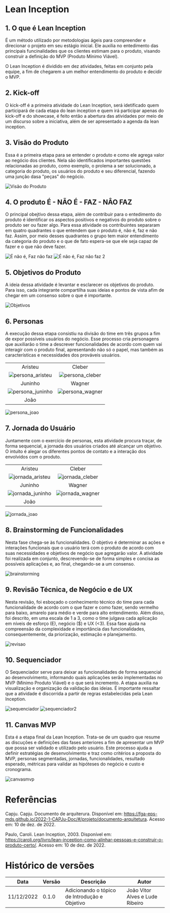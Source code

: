 # Lean Inception

## 1. O que é Lean Inception

É um método utilizado por metodologias ágeis para compreender e direcionar o projeto em seu estágio inicial. Ele auxilia no entedimento das principais funcinalidades que os clientes estimam para o produto, visando construir a definição do MVP (Produto Mínimo Viável).

O Lean Inception é dividido em dez atividades, feitas em conjunto pela equipe, a fim de chegarem a um melhor entendimento do produto e decidir o MVP.

## 2. Kick-off

O kick-off é a primeira atividade do Lean Inception, será idetificado quem participará de cada etapa do lean inception e quem irá participar apenas do kick-off e do showcase, é feito então a abertura das atividades por meio de um discurso sobre a iniciativa, além de ser apresentado a agenda da lean inception.

## 3. Visão do Produto

Essa é a primeira etapa para se entender o produto e como ele agrega valor ao negócio dos clientes. Nela são identificados importantes questões relacionadas ao produto, como exemplo, o prolema a ser solucionado, a categoria do produto, os usuários do produto e seu diferencial, fazendo uma junção dasa "peças" do negócio.

![Visão do Produto](https://imgur.com/PTKPhcH.png)

## 4. O produto É - NÃO É - FAZ - NÂO FAZ

O principal obejtivo dessa etapa, além de contribuir para o entedimento do produto é identificar os aspectos positivos e negativos do produto sobre o produto ser ou fazer algo. Para essa atividade os contribuintes separaram em quatro quadrantes o que entendem que o produto é, não é, faz e não faz. Assim, por meio desses quadrantes o grupo tem maior entendimento da categoria do produto e o que de fato espera-se que ele seja capaz de fazer e o que não deve fazer.


![É não é, Faz não faz](https://imgur.com/fVTo2M9.png)
![É não é, Faz não faz 2](https://imgur.com/MEC0Xil.png)

## 5. Objetivos do Produto

A ideia dessa atividade é levantar e esclarecer os objetivos do produto. Para isso, cada integrante compartilha suas ideias e pontos de vista afim de chegar em um consenso sobre o que é importante.

![Objetivos](https://imgur.com/RYdspHo.png)

## 6. Personas

A execução dessa etapa consistiu na divisão do time em três grupos a fim de expor possíveis usuários do negócio. Esse processo cria personagens que auxiliarão o time a descrever funcionalidades de acordo com quem vai interagir com o produto final, apresentando não só o papel, mas também as características e necessidades dos prováveis usuários.

|                                                                 |                                                               |
| :-------------------------------------------------------------: | :-----------------------------------------------------------: |
|                             Aristeu                             |                            Cleber                             |
| ![persona_aristeu](https://imgur.com/YXSLHpo.png) | ![persona_cleber](https://imgur.com/BKQ6rLU.png) |
|                             Juninho                             |                            Wagner                             |
| ![persona_juninho](https://imgur.com/ZLMhpkd.png) | ![persona_wagner](https://imgur.com/5G3FNgw.png) |
|                             João                             |
![persona_joao](https://imgur.com/BbAx0qI.png)

## 7. Jornada do Usuário

Juntamente com o exercício de personas, esta atividade procura traçar, de forma sequencial, a jornada dos usuários criados até alcançar um objetivo. O intuito é alegar os diferentes pontos de contato e a interação dos envolvidos com o produto.

|                                                                 |                                                               |
| :-------------------------------------------------------------: | :-----------------------------------------------------------: |
|                             Aristeu                             |                            Cleber                             |
| ![jornada_aristeu](https://imgur.com/GDgwWGx.png) | ![jornada_cleber](https://imgur.com/GTECu88.png) |
|                             Juninho                             |                            Wagner                             |
| ![jornada_juninho](https://imgur.com/jrCUw1w.png) | ![jornada_wagner](https://imgur.com/YII5LzZ.png) |
|                             João                             | 
![jornada_joao](https://imgur.com/i0CNtMM.png)

## 8. Brainstorming de Funcionalidades

Nesta fase chega-se às funcionalidades. O objetivo é determinar as ações e interações funcionais que o usuário terá com o produto de acordo com suas necessidades e objetivos de negócio que agregarão valor. A atividade foi realizada em conjunto, descrevendo-se de forma simples e concisa as possíveis aplicações e, ao final, chegando-se a um consenso.

![brainstorming](https://imgur.com/sDuZH90.png)

## 9. Revisão Técnica, de Negócio e de UX

Nesta revisão, foi esboçado o conhecimento técnico do time para cada funcionalidade de acordo com o que fazer e como fazer, sendo vermelho para baixo, amarelo para médio e verde para alto entendimento. Além disso, foi descrito, em uma escala de 1 a 3, como o time julgava cada aplicação em níveis de esforço (E), negócio ($) e UX (<3). Essa fase ajuda na compreensão da complexidade e importância das funcionalidades, consequentemente, da priorização, estimação e planejamento.

![revisao](https://imgur.com/H7ZaXHS.png)

## 10. Sequenciador

O Sequenciador serve para deixar as funcionalidades de forma sequencial ao desenvolvimento, informando quais aplicações serão implementadas no MVP (Mínimo Produto Viável) e o que será incremento. A etapa auxilia na visualização e organização da validação das ideias. É importante ressaltar que a atividade é discorrida a partir de regras estabelecidas pela Lean Inception.

![sequenciador](https://imgur.com/jLbUXij.png)
![sequenciador2](https://imgur.com/Y7l9pEg.png)

## 11. Canvas MVP

Esta é a etapa final da Lean Inception. Trata-se de um quadro que resume as discuções e definições das fases anteriores a fim de apresentar um MVP que possa ser validado e utilizado pelo usuário. Este processo ajuda a definir estratégias de desenvolvimento e traz como critérios a proposta do MVP, personas segmentadas, jornadas, funcionalidades, resultado esperado, métricas para validar as hipóteses do negócio e custo e cronograma.

![canvasmvp](https://imgur.com/OjHBsqV.png)

# Referências

Capju. Capju. Documento de arquiterura. Disponível em: https://fga-eps-mds.github.io/2022-1-CAPJu-Doc/#/projeto/documento-arquitetura. Acesso em: 10 de dez. de 2022.

Paulo, Caroli. Lean Inception, 2003. Disponível em: <https://caroli.org/livro/lean-inception-como-alinhar-pessoas-e-construir-o-produto-certo/>. Acesso em: 10 de dez. de 2022.


# Histórico de versões

| Data       | Versão | Descrição                                                                   | Autor                                        |
| ---------- | ------ | --------------------------------------------------------------------------- | -------------------------------------------- |
| 11/12/2022 | 0.1.0    | Adicionando o tópico de Introdução e Objetivo                               | João Vitor Alves e Lude Ribeiro                      |